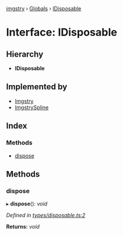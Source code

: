 [imgstry](../README.md) › [Globals](../globals.md) › [IDisposable](idisposable.md)

# Interface: IDisposable

## Hierarchy

* **IDisposable**

## Implemented by

* [Imgstry](../classes/imgstry.md)
* [ImgstrySpline](../classes/imgstryspline.md)

## Index

### Methods

* [dispose](idisposable.md#dispose)

## Methods

###  dispose

▸ **dispose**(): *void*

*Defined in [types/disposable.ts:2](https://github.com/visual-cortex/imgstry/blob/master/source/types/disposable.ts#L2)*

**Returns:** *void*
